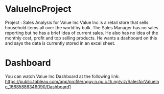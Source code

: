 # ValueIncProject
Project : Sales Analysis for Value Inc
Value Inc is a retail store that sells household items all over the world by bulk.
The Sales Manager has no sales reporting but he has a brief idea of current sales.
He also has no idea of the monthly cost, profit and top selling products. He wants a
dashboard on this and says the data is currently stored in an excel sheet.
# Dashboard
You can watch Value Inc Dashboard at the following link: https://public.tableau.com/app/profile/nguy.n.qu.c.th.ng/viz/SalesforValueInc_16685886346090/Dashboard1
